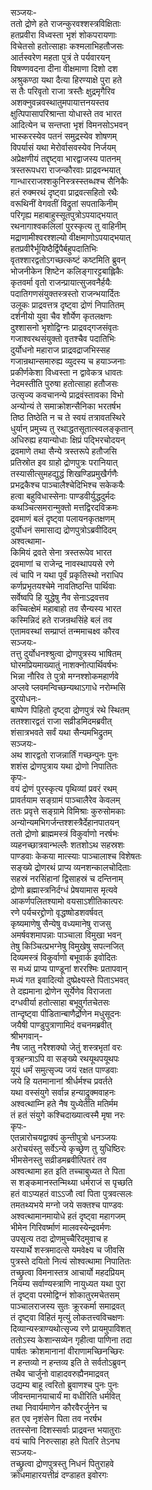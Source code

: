 सञ्जयः-  
ततो द्रोणे हते राजन्कुरवश्शस्त्रविक्षिताः  
हतप्रवीरा विध्वस्ता भृशं शोकपरायणाः  
विचेतसो हतोत्साहाः कश्मलाभिहतौजसः  
आर्तस्वरेण महता पुत्रं ते पर्यवारयन्  
विषण्णवदना दीना वीक्षमाणा दिशो दश  
अश्रुकण्ठा यथा दैत्या हिरण्याक्षे पुरा हते  
स तैः परिवृतो राजा त्रस्तैः क्षुद्रमृगैरिव  
अशक्नुवन्नवस्थातुमपायात्तनयस्तव  
क्षुत्पिपासापरिश्रान्ता योधास्ते तव भारत  
आदित्येन च सन्तप्ता भृशं विमनसोऽभवन्  
भास्करस्येव पतनं समुद्रस्येव शोषणम्  
विपर्यासं यथा मेरोर्वासवस्येव निर्जयम्  
अप्रेक्षणीयं तद्दृष्ट्वा भारद्वाजस्य पातनम्  
त्रस्तरूपधरा राजन्कौरवाः प्राद्रवन्भयात्  
गान्धारराजश्शकुनिस्त्रस्स्तब्धश्च सैनिकैः  
हतं रुक्मरथं दृष्ट्वा प्राद्रवत्सहितो रथैः  
वरूथिनीं वेगवतीं विद्रुतां सपताकिनीम्  
परिगृह्य महाबाहुस्सूतपुत्रोऽपयाद्भयात्  
रथनागाश्वकलिलां पुरस्कृत्य तु वाहिनीम्  
मद्राणामीश्वरश्शल्यो वीक्षमाणोऽपयाद्भयात्  
हतप्रवीरैर्भूयिष्ठैर्द्विपैर्बहुपदातिभिः  
वृतश्शारद्वतोऽगच्छत्कष्टं कष्टमिति ब्रुवन्  
भोजनीकेन शिष्टेन कलिङ्गारट्टबाह्लिकैः  
कृतवर्मा वृतो राजन्प्रायात्सुजवनैर्हयैः  
पदातिगणसंयुक्तस्त्रस्तो राजन्भयार्दितः  
उलूकः प्राद्रवत्तत्र दृष्ट्वा द्रोणं निपातितम्  
दर्शनीयो युवा चैव शौर्येण कृतलक्षणः  
दुश्शासनो भृशोद्विग्नः प्राद्रवद्गजसंवृतः  
गजाश्वरथसंयुक्तो वृतश्चैव पदातिभिः  
दुर्योधनो महाराज प्राद्रवद्राजभिस्सह  
गजान्रथान्समारुह्य व्युदस्य च हयाञ्जनाः  
प्रकीर्णकेशा विध्वस्ता न द्वावेकत्र धावतः  
नेदमस्तीति पुरुषा हतोत्साहा हतौजसः  
उत्सृज्य कवचानन्ये प्राद्रवंस्तावका विभो  
अन्योन्यं ते समाक्रोशन्सैनिका भरतर्षभ  
तिष्ठ तिष्ठेति न च ते स्वयं तत्रावतस्थिरे  
धुर्यान् प्रमुच्य तु रथाद्धतसूतात्स्वलङ्कृतान्  
अधिरुह्य हयान्योधाः क्षिप्रं पद्भिरचोदयन्  
द्रवमाणे तथा सैन्ये त्रस्तरूपे हतौजसि  
प्रतिस्रोत इव ग्राहो द्रोणपुत्रः परानियात्  
तस्यासीत्सुमहद्युद्धं शिखण्डिप्रमुखैर्गणैः  
प्रभद्रकैश्च पाञ्चालैश्चेदिभिश्च सकेकयैः  
हत्वा बहुविधास्सेनाः पाण्डवीर्युद्धदुर्मदः  
कथञ्चित्समरान्मुक्तो मत्तद्विरदविक्रमः  
द्रवमाणं बलं दृष्ट्वा पलायनकृतक्षणम्  
दुर्योधनं समासाद्य द्रोणपुत्रोऽब्रवीदिदम्  
अश्वत्थामा-  
किमियं द्रवते सेना त्रस्तरूपेव भारत  
द्रवमाणां च राजेन्द्र नावस्थापयसे रणे  
त्वं चापि न यथा पूर्वं प्रकृतिस्थो नराधिप  
कर्णप्रभृतयश्चेमे नावतिष्ठन्ति पार्थिवाः  
सर्वेष्वपि हि युद्धेषु नैव सेनाऽद्रवत्तव  
कच्चित्क्षेमं महाबाहो तव सैन्यस्य भारत  
कस्मिन्निदं हते राजन्रथसिंहे बलं तव  
एतामवस्थां सम्प्राप्तं तन्ममाचक्ष्व कौरव  
सञ्जयः-  
तत्तु दुर्योधनश्श्रुत्वा द्रोणपुत्रस्य भाषितम्  
घोरमप्रियमाख्यातुं नाशक्नोत्पार्थिवर्षभः  
भिन्ना नौरिव ते पुत्रो मग्नश्शोकमहार्णवे  
अप्लवे प्लवमन्विच्छन्यथाऽगाधे नरोम्भसि  
दु्रयोधनः-  
बाष्पेण पिहितो दृष्ट्वा द्रोणपुत्रं रथे स्थितम्  
ततश्शारद्वतं राजा सव्रीडमिदमब्रवीत्  
शंसात्रभवते सर्वं यथा सैन्यमभिद्रुतम्  
सञ्जयः-  
अथ शारद्वतो राजन्नार्तिं गच्छन्पुनः पुनः  
शशंस द्रोणपुत्राय यथा द्रोणो निपातितः  
कृपः-  
वयं द्रोणं पुरस्कृत्य पृथिव्यां प्रवरं रथम्  
प्रावर्तयाम सङ्ग्रामं पाञ्चालैरेव केवलम्  
ततः प्रवृत्ते सङ्ग्रामे विमिश्राः कुरुसोमकाः  
अन्योन्यमभिगर्जन्तश्शस्त्रैर्देहानपातयन्  
ततो द्रोणो ब्राह्ममस्त्रं विकुर्वाणो नरर्षभः  
व्यहनच्छात्रवान्भल्लैः शतशोऽथ सहस्रशः  
पाण्डवाः केकया मात्स्याः पाञ्चालाश्च विशेषतः  
सङ्ख्ये द्रोणरथं प्राप्य व्यनशन्कालचोदिताः  
सहस्रं नरसिंहानां द्विसाहस्रं च दन्तिनाम्  
द्रोणो ब्रह्मास्त्रनिर्दग्धं प्रेषयामास मृत्यवे  
आकर्णपलितश्यामो वयसाऽशीतिकात्परः  
रणे पर्यचरद्द्रोणो वृद्धष्षोडशवर्षवत्  
कृष्यमाणेषु सैन्येषु वध्यमानेषु राजसु  
अमर्षवशमापन्नाः पाञ्चाला विमुखा भवन्  
तेषु किञ्चित्प्रभग्नेषु विमुखेषु सपत्नजित्  
दिव्यमस्त्रं विकुर्वाणो बभूवार्क इवोदितः  
स मध्यं प्राप्य पाण्डूनां शररश्मिः प्रतापवान्  
मध्यं गत इवादित्यो दुष्प्रेक्ष्यस्ते पिताऽभवत्  
ते दह्यमाना द्रोणेन सूर्येणेव विराजता  
दग्धवीर्या हतोत्साहा बभूवुर्गतचेतसः  
तान्दृष्ट्वा पीडितान्बाणैर्द्रोणेन मधुसूदनः  
जयैषी पाण्डुपुत्राणामिदं वचनमब्रवीत्  
श्रीभगवान्-  
नैष जातु नरैश्शक्यो जेतुं शस्त्रभृतां वरः  
वृत्रहन्त्राऽपि वा सङ्ख्ये रथयूथपयूथपः  
यूयं धर्मं समुत्सृज्य जयं रक्षत पाण्डवाः  
जये हि यतमानानां श्रीर्धर्मश्च प्रवर्तते  
यथा वस्संयुगे सर्वान्न हन्याद्रुक्मवाहनः  
अश्वत्थाम्नि हते नैष युध्येतेति मतिर्मम  
तं हतं संयुगे कश्चिदाख्यात्वस्मै मृषा नरः  
कृपः-  
एतन्नारोचयद्वाक्यं कुन्तीपुत्रो धनञ्जयः  
अरोचयंस्तु सर्वेऽन्ये कृच्छ्रेण तु युधिष्ठिरः  
भीमसेनस्तु सव्रीडमब्रवीत्पितरं तव  
अश्वत्थामा हत इति तच्चाबुध्यत ते पिता  
स शङ्कमानस्तन्मिथ्या धर्मराजं स पृच्छति  
हतं वाऽप्यहतं वाऽऽजौ त्वां पिता पुत्रवत्सलः  
तमतथ्यभये मग्नो जये सक्तश्च पाण्डवः  
अश्वत्थामानमायोधे हतं दृष्ट्वा महागजम्  
भीमेन गिरिवर्ष्माणं मालवस्येन्द्रवर्मणः  
उपसृत्य तदा द्रोणमुच्चैरिदमुवाच ह  
यस्यार्थे शस्त्रमादत्से यमवेक्ष्य च जीवसि  
पुत्रस्ते दयितो नित्यं सोश्वत्थामा निपातितः  
तच्छ्रुत्वा विमनास्तत्र आचार्यो महदप्रियम्  
नियम्य सर्वाण्यस्त्राणि नायुध्यत यथा पुरा  
तं दृष्ट्वा परमोद्विग्नं शोकातुरमचेतसम्  
पाञ्चालराजस्य सुतः क्रूरकर्मा समाद्रवत्  
तं दृष्ट्वा विहितं मृत्युं लोकतत्त्वविचक्षणः  
दिव्यान्यस्त्राण्यथोत्सृज्य रणे प्रायमुपाविशत्  
ततोऽस्य केशान्सव्येन गृहीत्वा पाणिना तदा  
पार्षतः क्रोशमानानां वीराणामच्छिनच्छिरः  
न हन्तव्यो न हन्तव्य इति ते सर्वतोऽब्रुवन्  
तथैव चार्जुनो वाहादवरुह्यैनमाद्रवत्  
उद्यम्य बाहू त्वरितो ब्रुवाणश्च पुनः पुनः  
जीवन्तमानयाचार्यं मा वधीरिति धर्मवित्  
तथा निवार्यमाणेन कौरवैरर्जुनेन च  
हत एव नृशंसेन पिता तव नरर्षभ  
ततस्सेना दिशस्सर्वाः प्राद्रवन्त भयातुराः  
वयं चापि निरुत्साहा हते पितरि तेऽनघ  
सञ्जयः-  
तच्छ्रुत्वा द्रोणपुत्रस्तु निधनं पितुराहवे  
क्रोधमाहारयत्तीव्रं दण्डाहत इवोरगः  
